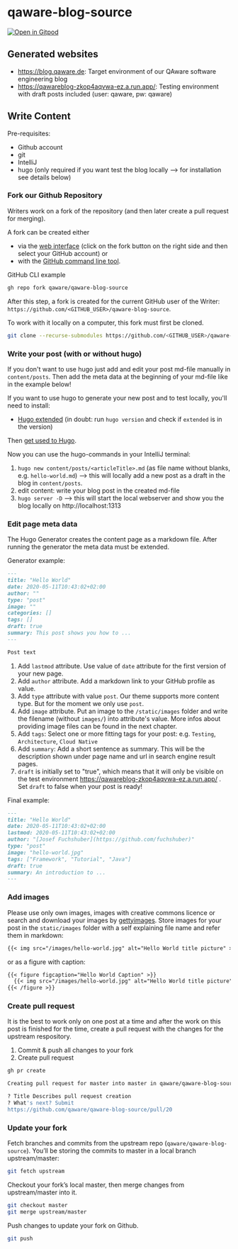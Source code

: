 # qaware-blog-source

[![Open in Gitpod](https://gitpod.io/button/open-in-gitpod.svg)](https://gitpod.io/#https://github.com/qaware/qaware-blog-source)


## Generated websites

* https://blog.qaware.de: Target environment of our QAware software engineering blog
* https://qawareblog-zkop4aqvwa-ez.a.run.app/: Testing environment with draft posts included (user: qaware, pw: qaware)

## Write Content

Pre-requisites:
* Github account
* git
* IntelliJ
* hugo (only required if you want test the blog locally --> for installation see details below)

### Fork our Github Repository

Writers work on a fork of the repository (and then later create a pull request for merging). 

A fork can be created either 
* via the [web interface](https://github.com/qaware/qaware-blog-source) (click on the fork button on the right side and then select your GitHub account) or
* with the [GitHub command line tool](https://cli.github.com/).

GitHub CLI example

```bash
gh repo fork qaware/qaware-blog-source
```

After this step, a fork is created for the current GitHub user of the Writer: `https://github.com/<GITHUB_USER>/qaware-blog-source`. 

To work with it locally on a computer, this fork must first be cloned. 


```bash
git clone --recurse-submodules https://github.com/<GITHUB_USER>/qaware-blog-source
```

### Write your post (with or without hugo) 

If you don't want to use hugo just add and edit your post md-file manually in `content/posts`. Then add the meta data at the beginning of your md-file like in the example below!

If you want to use hugo to generate your new post and to test locally, you'll need to install:

* [Hugo extended](https://gohugo.io/getting-started/installing/) (in doubt: run `hugo version` and check if `extended` is in the version)

Then [get used to Hugo](https://gohugo.io/getting-started/quick-start). 

Now you can use the hugo-commands in your IntelliJ terminal:

1) `hugo new content/posts/<articleTitle>.md` (as file name without blanks, e.g. `hello-world.md`) --> 
this will locally add a new post as a draft in the blog in `content/posts`.
2) edit content: write your blog post in the created md-file
3) `hugo server -D` --> this will start the local webserver and show you the blog locally on http://localhost:1313

### Edit page meta data

The Hugo Generator creates the content page as a markdown file. After running the generator the meta data must be extended.

Generator example:

```md
---
title: "Hello World"
date: 2020-05-11T10:43:02+02:00
author: ""
type: "post"
image: ""
categories: []
tags: []
draft: true
summary: This post shows you how to ...
---

Post text

```

1. Add `lastmod` attribute. Use value of `date` attribute for the first version of your new page.
2. Add `author` attribute. Add a markdown link to your GitHub profile as value.
3. Add `type` attribute with value `post`. Our theme supports more content type. But for the moment we only use `post`.
4. Add `image` attribute. Put an image to the `/static/images` folder and write the filename (without `images/`) into attribute's value. More infos about providing image files can be found in the next chapter.
5. Add `tags`: Select one or more fitting tags for your post: e.g. `Testing`, `Architecture`, `Cloud Native`
6. Add `summary`: Add a short sentence as summary. This will be the description shown under page name and url in search engine result pages.
7. `draft` is initially set to "true", which means that it will only be visible on the test environment https://qawareblog-zkop4aqvwa-ez.a.run.app/ . Set `draft` to false when your post is ready!

Final example:

```md
---
title: "Hello World"
date: 2020-05-11T10:43:02+02:00
lastmod: 2020-05-11T10:43:02+02:00
author: "[Josef Fuchshuber](https://github.com/fuchshuber)"
type: "post"
image: "hello-world.jpg"
tags: ["Framework", "Tutorial", "Java"]
draft: true
summary: An introduction to ... 
---
```

### Add images

Please use only own images, images with creative commons licence or search and download your images by [gettyimages](https://www.gettyimages.de/). Store images for your post in the `static/images` folder with a self explaining file name and refer them in markdown:

```md
{{< img src="/images/hello-world.jpg" alt="Hello World title picture" >}}
```

or as a figure with caption:

```md
{{< figure figcaption="Hello World Caption" >}}
  {{< img src="/images/hello-world.jpg" alt="Hello World title picture" >}}
{{< /figure >}}
```
### Create pull request

It is the best to work only on one post at a time and after the work on this post is finished for the time, create a pull request with the changes for the upstream respository.

1. Commit & push all changes to your fork
2. Create pull request

```bash
gh pr create

Creating pull request for master into master in qaware/qaware-blog-source

? Title Describes pull request creation
? What's next? Submit
https://github.com/qaware/qaware-blog-source/pull/20
```

### Update your fork

Fetch branches and commits from the upstream repo (`qaware/qaware-blog-source`). You’ll be storing the commits to master in a local branch upstream/master:

```bash
git fetch upstream
```

Checkout your fork’s local master, then merge changes from upstream/master into it.

```bash
git checkout master
git merge upstream/master
```

Push changes to update your fork on Github.

```bash
git push
```

